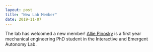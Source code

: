 ```yaml
---
layout: post
title: "New Lab Member"
date: 2019-11-07
---
```


The lab has welcomed a new member! [Allie Pinosky](https://murpheylab.github.io/people/alliepinosky) is a first year mechanical engineering PhD student in the Interactive and Emergent Autonomy Lab.
